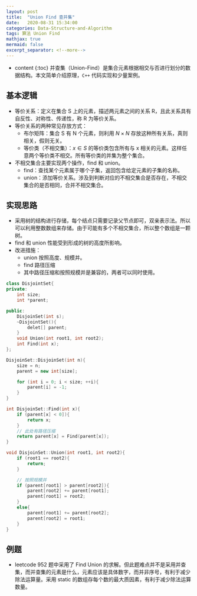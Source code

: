 ```yaml
---
layout: post
title:  "Union Find 查并集"
date:   2020-08-31 15:34:00
categories: Data-Structure-and-Algorithm
tags: 算法 Union Find
mathjax: true
mermaid: false
excerpt_separator: <!--more-->
---
```


* content
{:toc}
并查集（Union-Find）是集合元素根据相交与否进行划分的数据结构。本文简单介绍原理，`C++` 代码实现和少量案例。
<!--more-->

## 基本逻辑
* 等价关系：定义在集合 S 上的元素，描述两元素之间的关系 R，且此关系具有自反性、对称性、传递性，称 R 为等价关系。
* 等价关系的两种常见存放方式：
  * 布尔矩阵：集合 S 有 N 个元素，则利用 $N \times N$ 存放这种所有关系，真则相关，假则无关。
  * 等价类（不相交集）：$x \in S$ 的等价类包含所有与 x 相关的元素。这样任意两个等价类不相交。所有等价类的并集为整个集合。
* 不相交集合主要实现两个操作，find 和 union。
  * find：查找某个元素属于哪个子集，返回包含给定元素的子集的名称。
  * union：添加等价关系。涉及到判断对应的不相交集合是否存在，不相交集合的是否相同，合并不相交集合。

## 实现思路
* 采用树的结构进行存储，每个结点只需要记录父节点即可，双亲表示法。所以可以利用整数数组来存储。由于可能有多个不相交集合，所以整个数组是一颗树。
* find 和 union 性能受到形成的树的高度所影响。
* 改进措施：
  * union 按照高度、规模并。
  * find 路径压缩
  * 其中路径压缩和按照规模并是兼容的，两者可以同时使用。

```cpp
class DisjointSet{
private:
    int size;
    int *parent;

public:
    DisjoinSet(int s);
    ~DisjointSet(){
        delet[] parent;
    }
    void Union(int root1, int root2);
    int Find(int x);
};

DisjoinSet::DisjoinSet(int n){
    size = n;
    parent = new int[size];

    for (int i = 0; i < size; ++i){
        parent[i] = -1;
    }
}

int DisjoinSet::Find(int x){
    if (parent[x] < 0]){
        return x;
    }
    // 此处有路径压缩
    return parent[x] = Find(parent[x]);
}

void DisjoinSet::Union(int root1, int root2){
    if (root1 == root2){
        return;
    }

    // 按照规模并
    if (parent[root1] > parent[root2]){
        parent[root2] += parent[root1];
        parent[root1] = root2;
    }
    else{
        parent[root1] += parent[root2];
        parent[root2] = root1;
    }
}
```

## 例题
* leetcode 952 题中采用了 Find Union 的求解。但此题难点并不是采用并查集，而并查集的元素是什么，元素应该是具体数字，而并非序号，有利于减少除法运算量。采用 static 的数组存每个数的最大质因素，有利于减少除法运算数量。